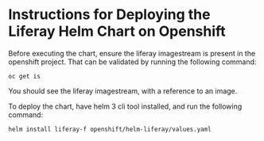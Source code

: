 Instructions for Deploying the Liferay Helm Chart on Openshift 
=====
Before executing the chart, ensure the liferay imagestream is present in the openshift project. That can be validated by running the following command:
```
oc get is
```
You should see the liferay imagestream, with a reference to an image. 

To deploy the chart, have  helm 3 cli tool installed, and run the following command: 
```
helm install liferay-f openshift/helm-liferay/values.yaml
```
